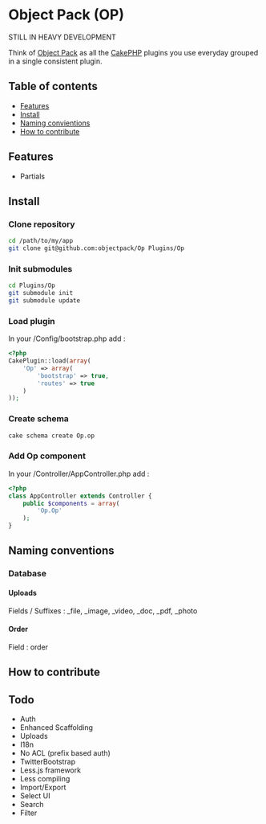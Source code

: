 
# Object Pack (OP)

STILL IN HEAVY DEVELOPMENT

Think of [Object Pack](http://objectpack.com) as all the [CakePHP](http://cakephp.org) plugins you use everyday grouped in a single consistent plugin.   

<a name="table_of_contents"></a>
## Table of contents

* [Features](#features)
* [Install](#install)
* [Naming convientions](#conventions)
* [How to contribute](#contribute)

<a name="features"></a>
## Features

* Partials

<a name="install"></a>
## Install

### Clone repository

```bash
cd /path/to/my/app
git clone git@github.com:objectpack/Op Plugins/Op
```

### Init submodules

```bash
cd Plugins/Op
git submodule init
git submodule update
```

### Load plugin

In your /Config/bootstrap.php add :

```php
<?php
CakePlugin::load(array(
	'Op' => array(
		'bootstrap' => true,
		'routes' => true
	)
));
```
### Create schema

```bash
cake schema create Op.op
```

### Add Op component

In your /Controller/AppController.php add :

```php
<?php
class AppController extends Controller {
	public $components = array(
		'Op.Op'
	);
}
```

<a name="conventions"></a>
## Naming conventions

### Database

#### Uploads

Fields / Suffixes : _file, _image, _video, _doc, _pdf, _photo

#### Order

Field : order

<a name="contribute"></a>
## How to contribute

<a name="todo"></a>
## Todo

* Auth
* Enhanced Scaffolding
* Uploads
* I18n
* No ACL (prefix based auth)
* TwitterBootstrap
* Less.js framework
* Less compiling
* Import/Export
* Select UI
* Search
* Filter

